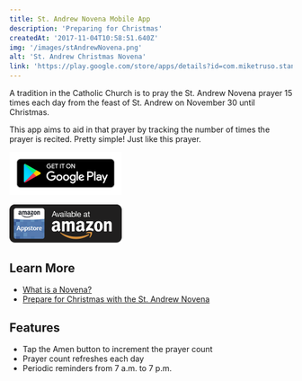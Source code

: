 ```yaml
---
title: St. Andrew Novena Mobile App
description: 'Preparing for Christmas'
createdAt: '2017-11-04T10:58:51.640Z'
img: '/images/stAndrewNovena.png'
alt: 'St. Andrew Christmas Novena'
link: 'https://play.google.com/store/apps/details?id=com.miketruso.standrewnovena'
---
```

A tradition in the Catholic Church is to pray the St. Andrew Novena prayer 15 times each day
from the feast of St. Andrew on November 30 until Christmas.

This app aims to aid in that prayer by tracking the number of times the prayer is recited.
Pretty simple! Just like this prayer.  

<a href="https://play.google.com/store/apps/details?id=com.miketruso.standrewnovena" target="_blank"><img src="/images/google-play-badge.png" width="200" /></a>

<a href="http://a.co/8hg4x7z" target="_blank"><img src="/images/amazon-appsstore-us-black-v2.png" width="200" /></a>


## Learn More

- [What is a Novena?](https://en.wikipedia.org/wiki/Novena)
- [Prepare for Christmas with the St. Andrew Novena](http://aleteia.org/2016/11/30/prepare-for-christmas-with-the-saint-andrew-novena/)

## Features

- Tap the Amen button to increment the prayer count
- Prayer count refreshes each day
- Periodic reminders from 7 a.m. to 7 p.m.
